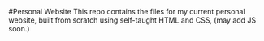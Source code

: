 #Personal Website
This repo contains the files for my current personal website, built from scratch using self-taught HTML and CSS, (may add JS soon.)